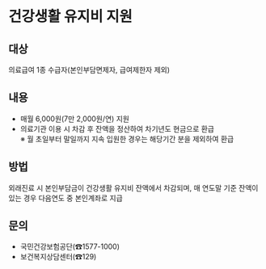 # 건강생활 유지비 지원

## 대상
의료급여 1종 수급자(본인부담면제자, 급여제한자 제외)

## 내용
- 매월 6,000원(7만 2,000원/연) 지원
- 의료기관 이용 시 차감 후 잔액을 정산하여 차기년도 현금으로 환급
  <br>※ 월 초일부터 말일까지 지속 입원한 경우는 해당기간 분을 제외하여 환급

## 방법
외래진료 시 본인부담금이 건강생활 유지비 잔액에서 차감되며, 매 연도말 기준 잔액이 있는 경우 다음연도 중 본인계좌로 지급

## 문의
- 국민건강보험공단(☎1577-1000)
- 보건복지상담센터(☎129)
